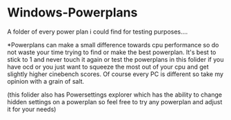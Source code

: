 # Windows-Powerplans
A folder of every power plan i could find for testing purposes....

*Powerplans can make a small difference towards cpu performance so do not waste your time trying to find or make the best powerplan. It's best to stick to 1 and never touch it again or test the powerplans in this folider if you have ocd or you just want to squeeze the most out of your cpu and get slightly higher cinebench scores. Of course every PC is different so take my opinion with a grain of salt.

(this folider also has Powersettings explorer which has the ability to change hidden settings on a powerplan so feel free to try any powerplan and adjust it for your needs)
